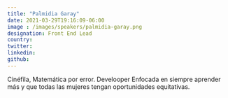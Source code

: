 ```yaml
---
title: "Palmidia Garay"
date: 2021-03-29T19:16:09-06:00
image : /images/speakers/palmidia-garay.png
designation: Front End Lead
country: 
twitter: 
linkedin: 
github: 
---
```


Cinéfila, Matemática por error. Develooper Enfocada en siempre aprender más y que todas las mujeres tengan oportunidades equitativas.

